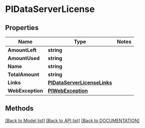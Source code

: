 # PIDataServerLicense

## Properties
Name | Type | Notes
------------ | ------------- | -------------
**AmountLeft** | **string**
**AmountUsed** | **string**
**Name** | **string**
**TotalAmount** | **string**
**Links** | **[**PIDataServerLicenseLinks**](../Model/PIDataServerLicenseLinks.md)**
**WebException** | **[**PIWebException**](../Model/PIWebException.md)**

## Methods
[[Back to Model list]](../../DOCUMENTATION.md#documentation-for-models) [[Back to API list]](../../DOCUMENTATION.md#documentation-for-api-endpoints) [[Back to DOCUMENTATION]](../../DOCUMENTATION.md)
